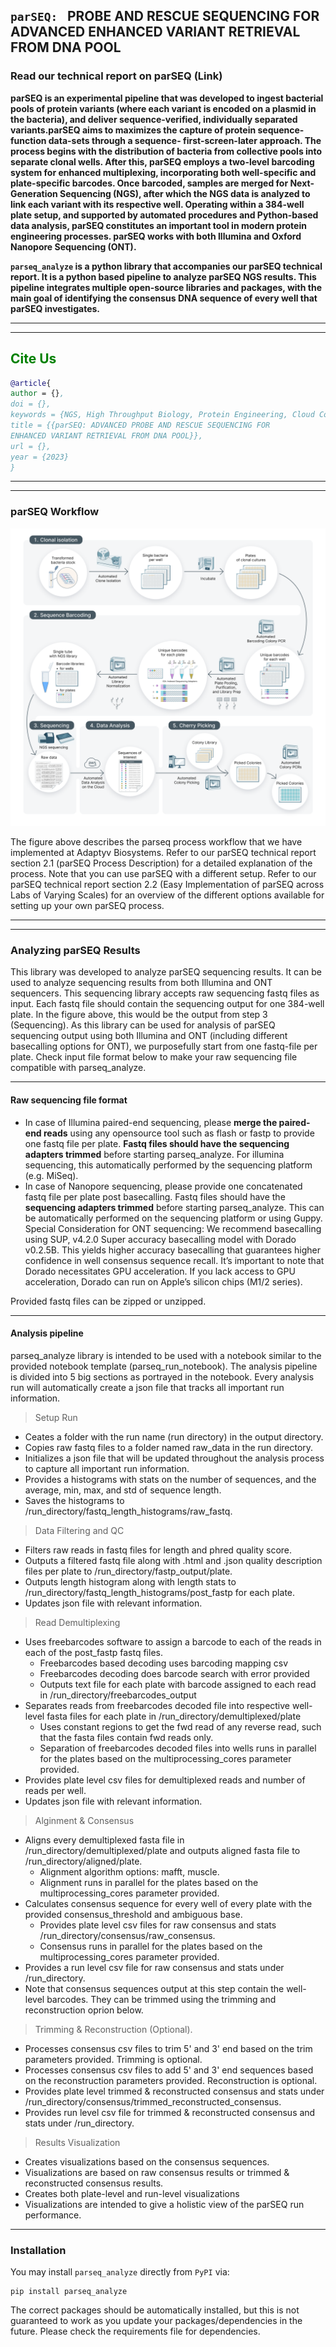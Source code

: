 `parSEQ: ` **PROBE AND RESCUE SEQUENCING FOR ADVANCED
ENHANCED VARIANT RETRIEVAL FROM DNA POOL**
---------
### Read our technical report on parSEQ (Link)


**parSEQ is an experimental pipeline that was developed to ingest bacterial pools of protein variants (where each variant is encoded on a plasmid in the bacteria), and deliver sequence-verified, individually separated variants.parSEQ aims to maximizes the capture of protein sequence-function data-sets through a sequence- first-screen-later approach. The process begins with the distribution of bacteria from collective pools into separate clonal wells. After this, parSEQ employs a two-level barcoding system for enhanced multiplexing, incorporating both well-specific and plate-specific barcodes. Once barcoded, samples are merged for Next-Generation Sequencing (NGS), after which the NGS data is analyzed to link each variant with its respective well. Operating within a 384-well plate setup, and supported by automated procedures and Python-based data analysis, parSEQ constitutes an important tool in modern protein engineering processes. parSEQ works with both Illumina and Oxford Nanopore Sequencing (ONT).**

**```parseq_analyze``` is a python library that accompanies our parSEQ technical report. It is a python based pipeline to analyze parSEQ NGS results. This pipeline integrates multiple open-source libraries and packages, with the main goal of identifying the consensus DNA sequence of every well that parSEQ investigates.**

--------
--------

<h2 style="color:green;">Cite Us</h2>

```bibtex
@article{
author = {},
doi = {},
keywords = {NGS, High Throughput Biology, Protein Engineering, Cloud Computing, Automation, Sequence-Function Landscapes},,
title = {{parSEQ: ADVANCED PROBE AND RESCUE SEQUENCING FOR
ENHANCED VARIANT RETRIEVAL FROM DNA POOL}},
url = {},
year = {2023}
}
```


--------
--------

### parSEQ Workflow
![parSEQ Process Workflow](images/parseq-process-workflow.png)

The figure above describes the parseq process workflow that we have implemented at Adaptyv Biosystems. Refer to our parSEQ technical report section 2.1 (parSEQ Process Description) for a detailed explanation of the process. Note that you can use parSEQ with a different setup. Refer to our parSEQ technical report section 2.2 (Easy Implementation of parSEQ across Labs of Varying Scales) for an overview of the different options available for setting up your own parSEQ process.

-------------------
-------------------

### Analyzing parSEQ Results

This library was developed to analyze parSEQ sequencing results. It can be used to analyze sequencing results from both Illumina and ONT sequencers. This sequencing library accepts raw sequencing fastq files as input. Each fastq file should contain the sequencing output for one 384-well plate. In the figure above, this would be the output from step 3 (Sequencing).
As this library can be used for analysis of parSEQ sequencing output using both Illumina and ONT (including different basecalling options for ONT), we purposefully start from one fastq-file per plate. Check input file format below to make your raw sequencing file compatible with parseq_analyze.

-------------------

#### Raw sequencing file format

- In case of Illumina paired-end sequencing, please **merge the paired-end reads** using any opensource tool such as flash or fastp to provide one fastq file per plate. **Fastq files should have the sequencing adapters trimmed** before starting parseq_analyze. For illumina sequencing, this automatically performed by the sequencing platform (e.g. MiSeq).
- In case of Nanopore sequencing, please provide one concatenated fastq file per plate post basecalling. Fastq files should have the **sequencing adapters trimmed** before starting parseq_analyze. This can be automatically performed on the sequencing platform or using Guppy.
Special Consideration for ONT sequencing: We recommend basecalling using SUP, v4.2.0 Super accuracy basecalling model with Dorado v0.2.5B. This yields higher accuracy basecalling that guarantees higher confidence in well consensus sequence recall. It’s important to note that Dorado necessitates GPU acceleration. If you lack access to GPU acceleration, Dorado can run on Apple’s silicon chips (M1/2 series).

Provided fastq files can be zipped or unzipped.

-------------------

#### Analysis pipeline

parseq_analyze library is intended to be used with a notebook similar to the provided notebook template (parseq_run_notebook). The analysis pipeline is divided into 5 big sections as portrayed in the notebook. Every analysis run will automatically create a json file that tracks all important run information.

> Setup Run
- Ceates a folder with the run name (run directory) in the output directory.
- Copies raw fastq files to a folder named raw_data in the run directory.
- Initializes a json file that will be updated throughout the analysis process to capture all important run information.
- Provides a histograms with stats on the number of sequences, and the average, min, max, and std of sequence length.
- Saves the histograms to /run_directory/fastq_length_histograms/raw_fastq.

> Data Filtering and QC
- Filters raw reads in fastq files for length and phred quality score.
- Outputs a filtered fastq file along with .html and .json quality description files per plate to  /run_directory/fastp_output/plate.
- Outputs length histogram along with length stats to /run_directory/fastq_length_histograms/post_fastp for each plate.
- Updates json file with relevant information.

> Read Demultiplexing
- Uses freebarcodes software to assign a barcode to each of the reads in each of the post_fastp fastq files.
    - Freebarcodes based decoding uses barcoding mapping csv
    - Freebarcodes decoding does barcode search with error provided
    - Outputs text file for each plate with barcode assigned to each read in /run_directory/freebarcodes_output
- Separates reads from freebarcodes decoded file into respective well-level fasta files for each plate in /run_directory/demultiplexed/plate
    - Uses constant regions to get the fwd read of any reverse read, such that the fasta files contain fwd reads only.
    - Separation of freebarcodes decoded files into wells runs in parallel for the plates based on the multiprocessing_cores parameter provided.
- Provides plate level csv files for demultiplexed reads and number of reads per well.
- Updates json file with relevant information.

> Alginment & Consensus

- Aligns every demultiplexed fasta file in  /run_directory/demultiplexed/plate and outputs aligned fasta file to /run_directory/aligned/plate.
    - Alignment algorithm options: mafft, muscle.
    - Alignment runs in parallel for the plates based on the multiprocessing_cores parameter provided.
- Calculates consensus sequence for every well of every plate with the provided consensus_threshold and ambiguous base.
    - Provides plate level csv files for raw consensus and stats /run_directory/consensus/raw_consensus.
    - Consensus runs in parallel for the plates based on the multiprocessing_cores parameter provided.
- Provides a run level csv file for raw consensus and stats under /run_directory.
- Note that consensus sequences output at this step contain the well-level barcodes. They can be trimmed using the trimming and reconstruction oprion below.

> Trimming & Reconstruction (Optional).
- Processes consensus csv files to trim 5' and 3' end based on the trim parameters provided. Trimming is optional.
- Processes consensus csv files to add 5' and 3' end sequences based on the reconstruction parameters provided. Reconstruction is optional.
- Provides plate level trimmed & reconstructed consensus and stats under /run_directory/consensus/trimmed_reconstructed_consensus.
- Provides run level csv file for trimmed & reconstructed consensus and stats under /run_directory.

> Results Visualization
- Creates visualizations based on the consensus sequences.
- Visualizations are based on raw consensus results or trimmed & reconstructed consensus results.
- Creates both plate-level and run-level visualizations
- Visualizations are intended to give a holistic view of the parSEQ run performance.

-------------------
### Installation


You may install `parseq_analyze` directly from `PyPI` via:
```
pip install parseq_analyze
```
The correct packages should be automatically installed, but this is not guaranteed to work as you update your packages/dependencies in the future. Please check the requirements file for dependencies.




